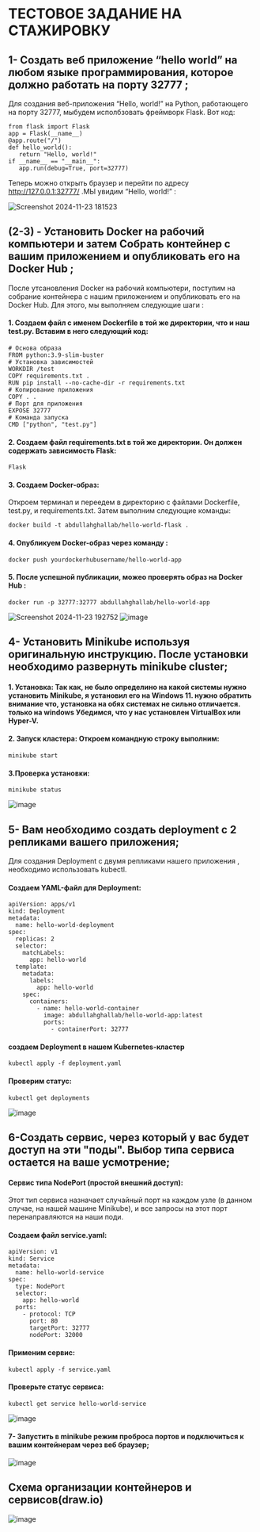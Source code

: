 # ТЕСТОВОЕ ЗАДАНИЕ НА СТАЖИРОВКУ
##  1- Создать веб приложение “hello world” на любом языке программирования, которое должно работать на порту 32777 ;
  Для создания веб-приложения “Hello, world!” на Python, работающего на порту 32777, мыбудем исполбзовать фреймворк Flask. Вот код:
 ```
from flask import Flask
app = Flask(__name__)
@app.route("/")
def hello_world():
    return "Hello, world!"
if __name__ == "__main__":
    app.run(debug=True, port=32777)
```
 Теперь можно открыть браузер и перейти по адресу http://127.0.0.1:32777/ .МЫ увидим  “Hello, world!” :
 
 ![Screenshot 2024-11-23 181523](https://github.com/user-attachments/assets/eca09b12-1701-4d05-b136-f91146c24163)

## (2-3) -  Установить Docker на рабочий компьютери и затем Собрать контейнер с вашим приложением и опубликовать его на Docker Hub ;
После утсановления Docker на рабочий компьютери, поступим на собрание контейнера с нашим приложением и опубликовать его на Docker Hub. Для этого, мы выполняем следующие шаги :
####  1. Создаем файл с  именем Dockerfile в той же директории, что и наш test.py. Вставим в него следующий код:
 ```
# Основа образа
FROM python:3.9-slim-buster
# Установка зависимостей
WORKDIR /test
COPY requirements.txt .
RUN pip install --no-cache-dir -r requirements.txt
# Копирование приложения
COPY . .
# Порт для приложения
EXPOSE 32777
# Команда запуска
CMD ["python", "test.py"]
```
#### 2. Создаем файл requirements.txt в той же директории. Он должен содержать зависимость Flask:
```
Flask
```
#### 3. Создаем Docker-образ:

Откроем терминал и переедем  в директорию с файлами Dockerfile, test.py, и requirements.txt. Затем выполним следующие команды:
```
docker build -t abdullahghallab/hello-world-flask .
```
#### 4. Опубликуем Docker-образ через команду :
```
docker push yourdockerhubusername/hello-world-app
```
#### 5. После успешной публикации, можео проверять образ на Docker Hub :
```
docker run -p 32777:32777 abdullahghallab/hello-world-app
```
![Screenshot 2024-11-23 192752](https://github.com/user-attachments/assets/b75f5980-ec52-4ca7-b2aa-e45cce089900)
![image](https://github.com/user-attachments/assets/c558d435-641d-407d-81d2-c9b56b891dc9)


## 4- Установить Minikube используя оригинальную инструкцию. После установки необходимо развернуть minikube cluster;
#### 1. Установка: Так как, не было определино на какой системы нужно установить Minikube, я установил его на Windows 11. нужно обратить внимание что, установка на обях системах не сильно отличается. только на windows Убедимся, что у нас установлен VirtualBox или Hyper-V. 
#### 2. Запуск кластера: Откроем командную строку  выполним:
```
minikube start
```
#### 3.Проверка установки:
```
minikube status
```
![image](https://github.com/user-attachments/assets/25530a14-4ac0-4ac5-a4af-fe87b0a94377)

## 5- Вам необходимо создать deployment с 2 репликами вашего приложения;
Для создания Deployment с двумя репликами нашего приложения , необходимо использовать kubectl.
#### Создаем YAML-файл для Deployment:
```
apiVersion: apps/v1
kind: Deployment
metadata:
  name: hello-world-deployment
spec:
  replicas: 2
  selector:
    matchLabels:
      app: hello-world
  template:
    metadata:
      labels:
        app: hello-world
    spec:
      containers:
        - name: hello-world-container
          image: abdullahghallab/hello-world-app:latest
          ports:
            - containerPort: 32777
```
#### создаем Deployment в нашем Kubernetes-кластер
```
kubectl apply -f deployment.yaml
```
#### Проверим статус:
```
kubectl get deployments
```
![image](https://github.com/user-attachments/assets/58d2cd42-2efd-45ec-9ff3-d98c00bdb495)

## 6-Создать сервис, через который у вас будет доступ на эти "поды". Выбор типа сервиса остается на ваше усмотрение;
#### Сервис типа NodePort (простой внешний доступ):
Этот тип сервиса назначает случайный порт на каждом узле (в данном случае, на нашей машине Minikube), и все запросы на этот порт перенаправляются на наши поди.
#### Создаем файл service.yaml:
```
apiVersion: v1
kind: Service
metadata:
  name: hello-world-service
spec:
  type: NodePort
  selector:
    app: hello-world
  ports:
    - protocol: TCP
      port: 80
      targetPort: 32777
      nodePort: 32000
```
#### Применим сервис:
```
kubectl apply -f service.yaml
```
#### Проверьте статус сервиса:
```
kubectl get service hello-world-service
```

![image](https://github.com/user-attachments/assets/9a68bcce-76cc-4831-a907-e25c22e69bd6)
#### 7- Запустить в minikube режим проброса портов и подключиться к вашим контейнерам через веб браузер;

![image](https://github.com/user-attachments/assets/80edbc82-24c2-42c5-abd5-8f281d4d1550)
## Схема организации контейнеров и сервисов(draw.io)
![image](https://github.com/user-attachments/assets/d4dcd338-4c48-4951-9765-441ec4071838)


